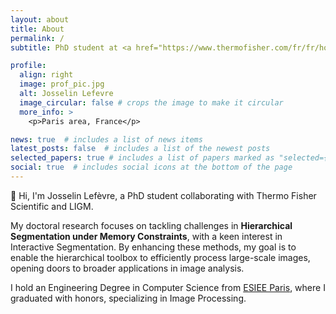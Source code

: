 ```yaml
---
layout: about
title: About
permalink: /
subtitle: PhD student at <a href="https://www.thermofisher.com/fr/fr/home.html">Thermo Fisher Scientific</a> and <a href="https://siteigm.univ-mlv.fr/">LIGM</a>.

profile:
  align: right
  image: prof_pic.jpg
  alt: Josselin Lefevre
  image_circular: false # crops the image to make it circular
  more_info: >
    <p>Paris area, France</p>

news: true  # includes a list of news items
latest_posts: false  # includes a list of the newest posts
selected_papers: true # includes a list of papers marked as "selected={true}"
social: true  # includes social icons at the bottom of the page
---
```


:wave: Hi, I'm Josselin Lefèvre, a PhD student collaborating with Thermo Fisher Scientific and LIGM.

My doctoral research focuses on tackling challenges in **Hierarchical Segmentation under Memory Constraints**, with a keen interest in Interactive Segmentation. By enhancing these methods, my goal is to enable the hierarchical toolbox to efficiently process large-scale images, opening doors to broader applications in image analysis.

I hold an Engineering Degree in Computer Science from [ESIEE Paris](https://www.esiee.fr), where I graduated with honors, specializing in Image Processing.
